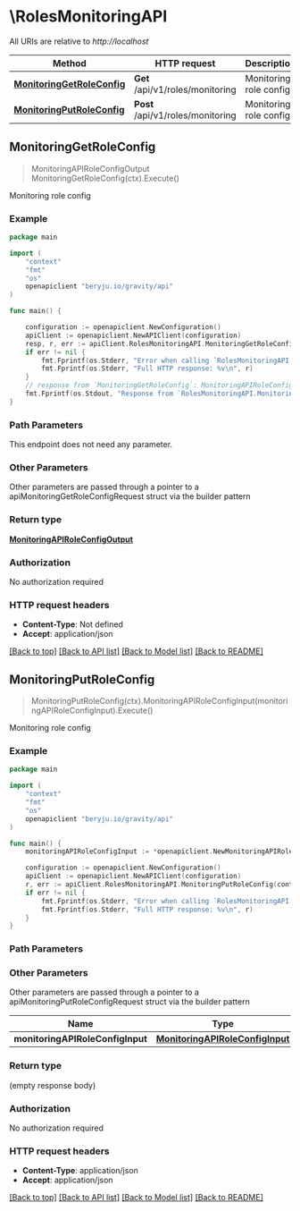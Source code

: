 # \RolesMonitoringAPI

All URIs are relative to *http://localhost*

Method | HTTP request | Description
------------- | ------------- | -------------
[**MonitoringGetRoleConfig**](RolesMonitoringAPI.md#MonitoringGetRoleConfig) | **Get** /api/v1/roles/monitoring | Monitoring role config
[**MonitoringPutRoleConfig**](RolesMonitoringAPI.md#MonitoringPutRoleConfig) | **Post** /api/v1/roles/monitoring | Monitoring role config



## MonitoringGetRoleConfig

> MonitoringAPIRoleConfigOutput MonitoringGetRoleConfig(ctx).Execute()

Monitoring role config

### Example

```go
package main

import (
	"context"
	"fmt"
	"os"
	openapiclient "beryju.io/gravity/api"
)

func main() {

	configuration := openapiclient.NewConfiguration()
	apiClient := openapiclient.NewAPIClient(configuration)
	resp, r, err := apiClient.RolesMonitoringAPI.MonitoringGetRoleConfig(context.Background()).Execute()
	if err != nil {
		fmt.Fprintf(os.Stderr, "Error when calling `RolesMonitoringAPI.MonitoringGetRoleConfig``: %v\n", err)
		fmt.Fprintf(os.Stderr, "Full HTTP response: %v\n", r)
	}
	// response from `MonitoringGetRoleConfig`: MonitoringAPIRoleConfigOutput
	fmt.Fprintf(os.Stdout, "Response from `RolesMonitoringAPI.MonitoringGetRoleConfig`: %v\n", resp)
}
```

### Path Parameters

This endpoint does not need any parameter.

### Other Parameters

Other parameters are passed through a pointer to a apiMonitoringGetRoleConfigRequest struct via the builder pattern


### Return type

[**MonitoringAPIRoleConfigOutput**](MonitoringAPIRoleConfigOutput.md)

### Authorization

No authorization required

### HTTP request headers

- **Content-Type**: Not defined
- **Accept**: application/json

[[Back to top]](#) [[Back to API list]](../README.md#documentation-for-api-endpoints)
[[Back to Model list]](../README.md#documentation-for-models)
[[Back to README]](../README.md)


## MonitoringPutRoleConfig

> MonitoringPutRoleConfig(ctx).MonitoringAPIRoleConfigInput(monitoringAPIRoleConfigInput).Execute()

Monitoring role config

### Example

```go
package main

import (
	"context"
	"fmt"
	"os"
	openapiclient "beryju.io/gravity/api"
)

func main() {
	monitoringAPIRoleConfigInput := *openapiclient.NewMonitoringAPIRoleConfigInput(*openapiclient.NewMonitoringRoleConfig()) // MonitoringAPIRoleConfigInput |  (optional)

	configuration := openapiclient.NewConfiguration()
	apiClient := openapiclient.NewAPIClient(configuration)
	r, err := apiClient.RolesMonitoringAPI.MonitoringPutRoleConfig(context.Background()).MonitoringAPIRoleConfigInput(monitoringAPIRoleConfigInput).Execute()
	if err != nil {
		fmt.Fprintf(os.Stderr, "Error when calling `RolesMonitoringAPI.MonitoringPutRoleConfig``: %v\n", err)
		fmt.Fprintf(os.Stderr, "Full HTTP response: %v\n", r)
	}
}
```

### Path Parameters



### Other Parameters

Other parameters are passed through a pointer to a apiMonitoringPutRoleConfigRequest struct via the builder pattern


Name | Type | Description  | Notes
------------- | ------------- | ------------- | -------------
 **monitoringAPIRoleConfigInput** | [**MonitoringAPIRoleConfigInput**](MonitoringAPIRoleConfigInput.md) |  | 

### Return type

 (empty response body)

### Authorization

No authorization required

### HTTP request headers

- **Content-Type**: application/json
- **Accept**: application/json

[[Back to top]](#) [[Back to API list]](../README.md#documentation-for-api-endpoints)
[[Back to Model list]](../README.md#documentation-for-models)
[[Back to README]](../README.md)

